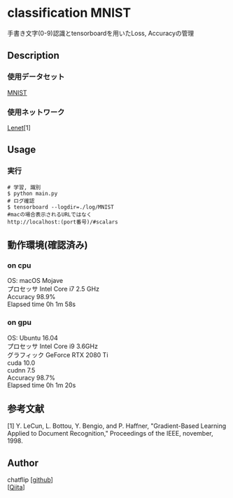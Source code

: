 classification MNIST
====
手書き文字(0-9)認識とtensorboardを用いたLoss, Accuracyの管理

## Description
### 使用データセット
[MNIST](http://yann.lecun.com/exdb/mnist/)

### 使用ネットワーク
[Lenet](http://yann.lecun.com/exdb/publis/pdf/lecun-01a.pdf)[1]

## Usage
### 実行
```
# 学習, 識別
$ python main.py
# ログ確認
$ tensorboard --logdir=./log/MNIST
#macの場合表示されるURLではなく
http://localhost:(port番号)/#scalars
```

## 動作環境(確認済み)
### on cpu
OS: macOS Mojave  
プロセッサ  Intel Core i7 2.5 GHz  
Accuracy 98.9%  
Elapsed time 0h 1m 58s  
### on gpu
OS: Ubuntu 16.04  
プロセッサ Intel Core i9 3.6GHz  
グラフィック GeForce RTX 2080 Ti  
cuda 10.0  
cudnn 7.5  
Accuracy 98.7%  
Elapsed time 0h 1m 20s  

## 参考文献
[1] Y. LeCun, L. Bottou, Y. Bengio, and P. Haffner, "Gradient-Based Learning Applied to Document Recognition," Proceedings of the IEEE, november, 1998.

## Author
chatflip
[[github](https://github.com/chatflip)]  
[[Qiita](https://qiita.com/chat-flip)]  
